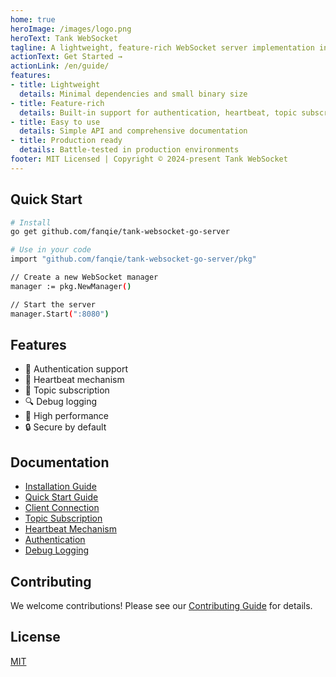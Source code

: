 ```yaml
---
home: true
heroImage: /images/logo.png
heroText: Tank WebSocket
tagline: A lightweight, feature-rich WebSocket server implementation in Go
actionText: Get Started →
actionLink: /en/guide/
features:
- title: Lightweight
  details: Minimal dependencies and small binary size
- title: Feature-rich
  details: Built-in support for authentication, heartbeat, topic subscription, and more
- title: Easy to use
  details: Simple API and comprehensive documentation
- title: Production ready
  details: Battle-tested in production environments
footer: MIT Licensed | Copyright © 2024-present Tank WebSocket
---
```


## Quick Start

```bash
# Install
go get github.com/fanqie/tank-websocket-go-server

# Use in your code
import "github.com/fanqie/tank-websocket-go-server/pkg"

// Create a new WebSocket manager
manager := pkg.NewManager()

// Start the server
manager.Start(":8080")
```

## Features

- 🔐 Authentication support
- 💓 Heartbeat mechanism
- 📢 Topic subscription
- 🔍 Debug logging
- 🚀 High performance
- 🔒 Secure by default

## Documentation

- [Installation Guide](/en/guide/installation)
- [Quick Start Guide](/en/guide/quick-start)
- [Client Connection](/en/guide/client-connection)
- [Topic Subscription](/en/guide/topic-subscription)
- [Heartbeat Mechanism](/en/guide/heartbeat)
- [Authentication](/en/guide/authentication)
- [Debug Logging](/en/guide/debug-logging)

## Contributing

We welcome contributions! Please see our [Contributing Guide](https://github.com/fanqie/tank-websocket-go-server/blob/main/CONTRIBUTING.md) for details.

## License

[MIT](https://github.com/fanqie/tank-websocket-go-server/blob/main/LICENSE) 